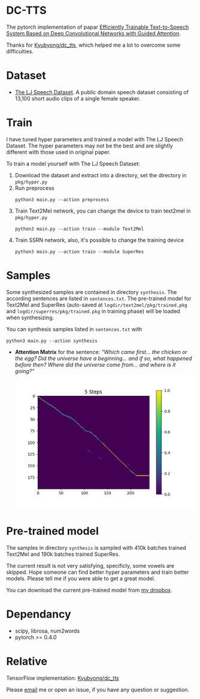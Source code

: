 # DC-TTS
The pytorch implementation of papar [Efficiently Trainable Text-to-Speech System Based on Deep Convolutional Networks with Guided Attention](https://arxiv.org/abs/1710.08969).

Thanks for [Kyubyong/dc_tts](https://github.com/Kyubyong/dc_tts), which helped me a lot to overcome some difficulties.

# Dataset
- [The LJ Speech Dataset](https://keithito.com/LJ-Speech-Dataset/). A public domain speech dataset consisting of 13,100 short audio clips of a single female speaker.

# Train
I have tuned hyper parameters and trained a model with The LJ Speech Dataset. The hyper parameters may not be the best and are slightly different with those used in original paper.

To train a model yourself with The LJ Speech Dataset:

1. Download the dataset and extract into a directory, set the directory in `pkg/hyper.py`
2. Run preprocess
    ```
    python3 main.py --action preprocess
    ```
3. Train Text2Mel network, you can change the device to train text2mel in `pkg/hyper.py`
    ```
    python3 main.py --action train --module Text2Mel
    ```
4. Train SSRN network, also, it's possible to change the training device
    ```
    python3 main.py --action train --module SuperRes
    ```

# Samples
Some synthesized samples are contained in directory `synthesis`. The according sentences are listed in `sentences.txt`. The pre-trained model for Text2Mel and SuperRes (auto-saved at `logdir/text2mel/pkg/trained.pkg` and `logdir/superres/pkg/trained.pkg` in training phase) will be loaded when synthesizing.

You can synthesis samples listed in `sentences.txt` with
```
python3 main.py --action synthesis
```

- **Attention Matrix** for the sentence: *"Which came first... the chicken or the egg? Did the universe have a beginning... and if so, what happened before then? Where did the universe come from... and where is it going?"*
![](synthesis/atten_5.png)

# Pre-trained model
The samples in directory `synthesis` is sampled with 410k batches trained Text2Mel and 190k batches trained SuperRes.

The current result is not very satisfying, specificly, some vowels are skipped. Hope someone can find better hyper parameters and train better models. Please tell me if you were able to get a great model.

You can download the current pre-trained model from [my dropbox](https://www.dropbox.com/s/d7r3ol3n1lwvtns/logdir.7z?dl=0).

# Dependancy
- scipy, librosa, num2words
- pytorch >= 0.4.0

# Relative
TensorFlow implementation: [Kyubyong/dc_tts](https://github.com/Kyubyong/dc_tts)

Please [email](chaiyujin@gmail.com) me or open an issue, if you have any question or suggestion.
